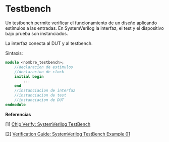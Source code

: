 # Testbench

Un testbench permite verificar el funcionamiento de un diseño aplicando estímulos a las entradas. En SystemVerilog la interfaz, el test y el dispositivo bajo prueba son instanciados.

La interfaz conecta al DUT y al testbench.

Sintaxis:

```systemverilog
module <nombre_testbench>;
    //declaracion de estimulos
    //declaracion de clock
    initial begin
        ...
    end
    //instanciacion de interfaz
    //instanciacion de test
    //instanciacion de DUT
endmodule
```



**Referencias**

[1] [Chip Verify: SystemVerilog TestBench](https://www.chipverify.com/systemverilog/systemverilog-simple-testbench)

[2] [Verification Guide: SystemVerilog TestBench Example 01](https://verificationguide.com/systemverilog-examples/systemverilog-testbench-example-01/#TestBench_Top)



